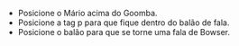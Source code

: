 - Posicione o Mário acima do Goomba.
- Posicione a tag p para que fique dentro do balão de fala.
- Posicione o balão para que se torne uma fala de Bowser. 
